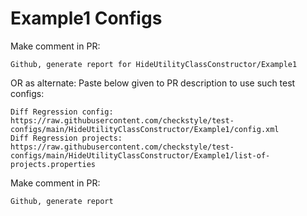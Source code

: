 # Example1 Configs
Make comment in PR:
```
Github, generate report for HideUtilityClassConstructor/Example1
```
OR as alternate:
Paste below given to PR description to use such test configs:
```
Diff Regression config: https://raw.githubusercontent.com/checkstyle/test-configs/main/HideUtilityClassConstructor/Example1/config.xml
Diff Regression projects: https://raw.githubusercontent.com/checkstyle/test-configs/main/HideUtilityClassConstructor/Example1/list-of-projects.properties
```
Make comment in PR:
```
Github, generate report
```
